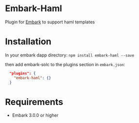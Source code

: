 Embark-Haml
======

Plugin for [Embark](https://github.com/embark-framework/embark) to support haml templates

Installation
======

In your embark dapp directory:
```npm install embark-haml --save```

then add embark-solc to the plugins section in ```embark.json```:

```Json
  "plugins": {
    "embark-haml": {}
  }
```

Requirements
======

- Embark 3.0.0 or higher

